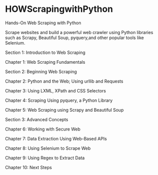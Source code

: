 # HOWScrapingwithPython
Hands-On Web Scraping with Python

Scrape websites and build a powerful web crawler using Python libraries such as Scrapy, Beautiful Soup, pyquery,and other popular tools like Selenium. 

Section 1: Introduction to Web Scraping

  Chapter 1: Web Scraping Fundamentals 
  
Section 2: Beginning Web Scraping

  Chapter 2: Python and the Web; Using urllib and Requests
  
  Chapter 3: Using LXML, XPath and CSS Selectors 
  
  Chapter 4: Scraping Using pyquery, a Python Library 
  
  Chapter 5: Web Scraping using Scrapy and Beautiful Soup

Section 3: Advanced Concepts

  Chapter 6: Working with Secure Web 
  
  Chapter 7: Data Extraction Using Web-Based APIs 
  
  Chapter 8: Using Selenium to Scrape Web 
  
  Chapter 9: Using Regex to Extract Data 
  
  Chapter 10: Next Steps 
